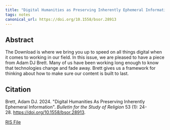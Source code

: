 ```yaml
---
title: "Digital Humanities as Preserving Inherently Ephemeral Information"
tags: notes
canonical_url: https://doi.org/10.1558/bsor.28913
---
```

## Abstract

The Download is where we bring you up to speed on all things digital when it comes to working in our field. In this issue, we are pleased to have a piece from Adam DJ Brett. Many of us have been working long enough to know that technologies change and fade away. Brett gives us a framework for thinking about how to make sure our content is built to last.

## Citation
Brett, Adam DJ. 2024. "Digital Humanities As Preserving Inherently Ephemeral Information". *Bulletin for the Study of Religion* 53 (1): 24-28. <https://doi.org/10.1558/bsor.28913>.

[RIS File](/assets/pdfs/The+Download+(Brett).ris)